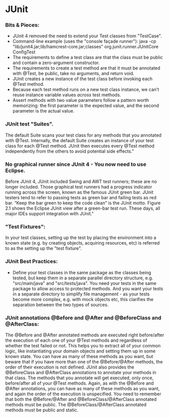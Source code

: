 # JUnit  

### Bits & Pieces:  
* JUnit 4 removed the need to extend your Test classes from "TestCase".
* Command-line example (uses the "console façade runner"): java -cp "lib/junit4.jar;lib/hamcrest-core.jar;classes" org.junit.runner.JUnitCore ConfigTest
* The requirements to define a test class are that the class must be public and contain a zero-argument constructor.
* The requirements to create a test method are that it must be annotated with @Test, be public, take no arguments, and return void.
* JUnit creates a new instance of the test class before invoking each @Test method.
* Because each test method runs on a new test class instance, we can’t reuse instance variable values *across* test methods.
* Assert methods with two value parameters follow a pattern worth memorizing: the first parameter is the expected value, and the second parameter is the actual value.

### JUnit test "Suites".  
The default Suite scans your test class for any methods that you annotated with @Test. Internally, the default Suite creates an instance of your test class for each @Test method. JUnit then executes every @Test method independently from the others to avoid potential side effects."

### No graphical runner since JUnit 4 - You now need to use Eclipse.  
Before JUnit 4, JUnit included Swing and AWT test runners; these are no longer included. Those graphical test runners had a progress indicator running across the screen, known as the famous JUnit green bar. JUnit testers tend to refer to passing tests as green bar and failing tests as red bar. “Keep the bar green to keep the code clean” is the JUnit motto. Figure 2.1 shows the Eclipse JUnit view after a green-bar test run. These days, all major IDEs support integration with JUnit."

### "Test Fixtures":  
In your test classes, setting up the test by placing the environment into a known state (e.g. by creating objects, acquiring resources, etc) is referred to as the setting up the "test fixture".  

### JUnit Best Practices:  
* Define your test classes in the same package as the classes being tested, but keep them in a separate parallel directory structure, e.g. "src/main/java" and "src/tests/java". You need your tests in the same package to allow access to protected methods. And you want your tests in a separate directory to simplify file management - as your tests become more complex, e.g. with mock objects etc, this clarifies the separation between the two types of sources.  

### JUnit annotations @Before and @After and @BeforeClass and @AfterClass:  
The @Before and @After annotated methods are executed right before/after the execution of each one of your @Test methods and regardless of whether the test failed or not. This helps you to extract all of your common logic, like instantiating your domain objects and setting them up in some known state. You can have as many of these methods as you want, but beware that if you have more than one of the @Before/@After methods, the order of their execution is not defined. JUnit also provides the @BeforeClass and @AfterClass annotations to annotate your methods in that class. The methods that you annotate will get executed, only once, before/after all of your @Test methods. Again, as with the @Before and @After annotations, you can have as many of these methods as you want, and again the order of the execution is unspecified. You need to remember that both the @Before/@After and @BeforeClass/@AfterClass annotated methods must be public. The @BeforeClass/@AfterClass annotated methods must be public and static.  
